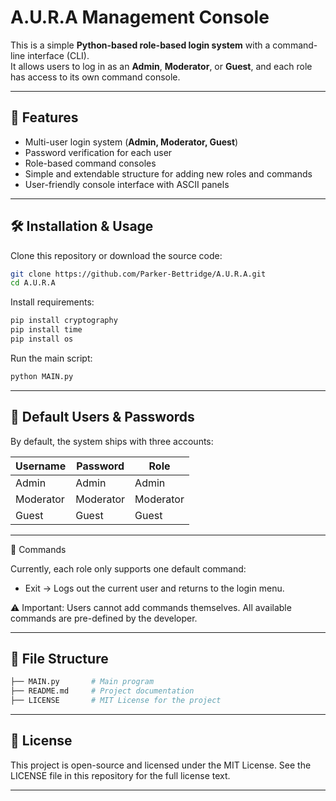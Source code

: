# A.U.R.A Management Console  

This is a simple **Python-based role-based login system** with a command-line interface (CLI).  
It allows users to log in as an **Admin**, **Moderator**, or **Guest**, and each role has access to its own command console.  

---

## 🚀 Features
- Multi-user login system (**Admin, Moderator, Guest**)  
- Password verification for each user  
- Role-based command consoles  
- Simple and extendable structure for adding new roles and commands  
- User-friendly console interface with ASCII panels  

---

## 🛠️ Installation & Usage
Clone this repository or download the source code:  

```bash
git clone https://github.com/Parker-Bettridge/A.U.R.A.git
cd A.U.R.A

```
Install requirements:
```bash
pip install cryptography
pip install time
pip install os
```
Run the main script:
```bash
python MAIN.py
```
---
## 👥 Default Users & Passwords
By default, the system ships with three accounts:

| Username  | Password  | Role      |
| --------- | --------- | --------- |
| Admin     | Admin     | Admin     |
| Moderator | Moderator | Moderator |
| Guest     | Guest     | Guest     |

---

📖 Commands

Currently, each role only supports one default command:

- Exit → Logs out the current user and returns to the login menu.

⚠️ Important: Users cannot add commands themselves. All available commands are pre-defined by the developer.

---

## 🧩 File Structure

```bash
├── MAIN.py       # Main program
├── README.md     # Project documentation
├── LICENSE       # MIT License for the project
```

---

## 📜 License

This project is open-source and licensed under the MIT License.
See the LICENSE file in this repository for the full license text.

---
